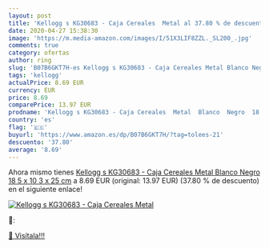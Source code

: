 ```yaml
---
layout: post
title: 'Kellogg s KG30683 - Caja Cereales  Metal al 37.80 % de descuento'
date: 2020-04-27 15:38:30
image: 'https://m.media-amazon.com/images/I/51X3LIF8ZZL._SL200_.jpg'
comments: true
category: ofertas
author: ring
slug: 'B07B6GKT7H-es Kellogg s KG30683 - Caja Cereales Metal Blanco Negro 18 5...'
tags: 'kellogg'
actualPrice: 8.69 EUR
currency: EUR
price: 8.69
comparePrice: 13.97 EUR
prodname: 'Kellogg s KG30683 - Caja Cereales  Metal  Blanco  Negro  18 5 x 10 3 x 25 cm'
country: 'es'
flag: '🇪🇸'
buyurl: 'https://www.amazon.es/dp/B07B6GKT7H/?tag=tolees-21'
descuento: '37.80'
average: '8.69'
---
```


Ahora mismo tienes [Kellogg s KG30683 - Caja Cereales  Metal  Blanco  Negro  18 5 x 10 3 x 25 cm](https://www.amazon.es/dp/B07B6GKT7H/?tag=tolees-21) a 8.69 EUR (original: 13.97 EUR) (37.80 %  de descuento) en el siguiente enlace!

[![Kellogg s KG30683 - Caja Cereales  Metal](https://m.media-amazon.com/images/I/51X3LIF8ZZL._SL200_.jpg)](https://www.amazon.es/dp/B07B6GKT7H/?tag=tolees-21)

🔎:


[🛒 Visítala!!!](https://www.amazon.es/dp/B07B6GKT7H/?tag=tolees-21)
